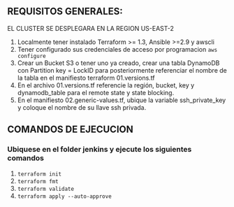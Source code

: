 ## REQUISITOS GENERALES:
EL CLUSTER SE DESPLEGARA EN LA REGION US-EAST-2
1. Localmente tener instalado Terraform >= 1.3, Ansible >=2.9 y awscli
2. Tener configurado sus credenciales de acceso por programacion `aws configure`
3. Crear un Bucket S3 o tener uno ya creado, crear una tabla DynamoDB con Partition key = LockID para posteriormente referenciar el nombre de la tabla en el manifiesto terraform 01.versions.tf
4. En el archivo 01.versions.tf referencie la región,  bucket, key y dynamodb_table para el remote state y state blocking.
5. En el manifiesto 02.generic-values.tf,  ubique la variable ssh_private_key y coloque el nombre de su llave ssh privada.

## COMANDOS DE EJECUCION
### Ubiquese en el folder jenkins y ejecute los siguientes comandos
1. `terraform init`
2. `terraform fmt`
3. `terraform validate`
4. `terraform apply --auto-approve`